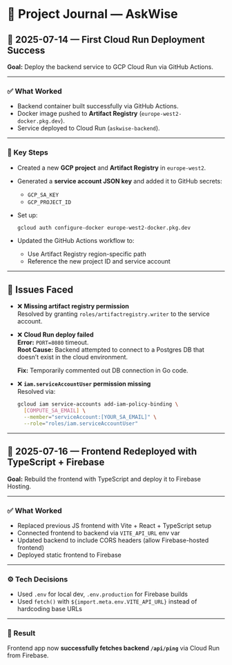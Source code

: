 # 🧾 Project Journal — AskWise

## 📅 2025-07-14 — First Cloud Run Deployment Success

**Goal:** Deploy the backend service to GCP Cloud Run via GitHub Actions.

---

### ✅ What Worked

- Backend container built successfully via GitHub Actions.
- Docker image pushed to **Artifact Registry** (`europe-west2-docker.pkg.dev`).
- Service deployed to Cloud Run (`askwise-backend`).

---

### 🧱 Key Steps

- Created a new **GCP project** and **Artifact Registry** in `europe-west2`.
- Generated a **service account JSON key** and added it to GitHub secrets:
  - `GCP_SA_KEY`
  - `GCP_PROJECT_ID`
- Set up:

  ```bash
  gcloud auth configure-docker europe-west2-docker.pkg.dev
  ```

- Updated the GitHub Actions workflow to:
  - Use Artifact Registry region-specific path
  - Reference the new project ID and service account

---

## 🐛 Issues Faced

- ❌ **Missing artifact registry permission**  
  Resolved by granting `roles/artifactregistry.writer` to the service account.

- ❌ **Cloud Run deploy failed**  
  **Error:** `PORT=8080` timeout.  
  **Root Cause:** Backend attempted to connect to a Postgres DB that doesn’t exist in the cloud environment.

  **Fix:** Temporarily commented out DB connection in Go code.

- ❌ **`iam.serviceAccountUser` permission missing**  
  Resolved via:

  ```bash
  gcloud iam service-accounts add-iam-policy-binding \
    [COMPUTE_SA_EMAIL] \
    --member="serviceAccount:[YOUR_SA_EMAIL]" \
    --role="roles/iam.serviceAccountUser"
  ```

---

## 📅 2025-07-16 — Frontend Redeployed with TypeScript + Firebase

**Goal:** Rebuild the frontend with TypeScript and deploy it to Firebase Hosting.

---

### ✅ What Worked

- Replaced previous JS frontend with Vite + React + TypeScript setup
- Connected frontend to backend via `VITE_API_URL` env var
- Updated backend to include CORS headers (allow Firebase-hosted frontend)
- Deployed static frontend to Firebase

---

### ⚙️ Tech Decisions

- Used `.env` for local dev, `.env.production` for Firebase builds
- Used `fetch()` with `${import.meta.env.VITE_API_URL}` instead of hardcoding base URLs

---

### 🔗 Result

Frontend app now **successfully fetches backend `/api/ping`** via Cloud Run from Firebase.
